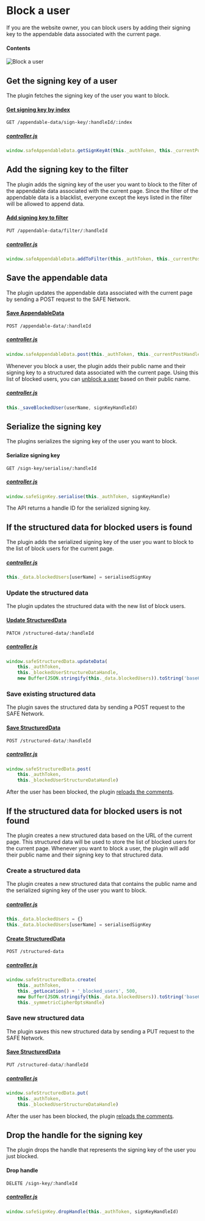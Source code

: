 # Block a user

If you are the website owner, you can block users by adding their signing key to the appendable data associated with the current page.

#### Contents

<!-- toc -->

![Block a user](img/block-a-user.png)

## Get the signing key of a user

The plugin fetches the signing key of the user you want to block.

#### [Get signing key by index](https://github.com/maidsafe/rfcs/blob/master/text/0042-launcher-api-v0.6/api/appendable_data.md#get-signing-key-of-a-data-by-index)

```
GET /appendable-data/sign-key/:handleId/:index
```

##### [controller.js](https://github.com/maidsafe/safe_examples/blob/19cb638c3f02a4b9b9492e44f1527f6010c8e9ba/permanent_comments_plugin/comments/src/controller.js#L258)

```js
window.safeAppendableData.getSignKeyAt(this._authToken, this._currentPostHandleId, index)
```

## Add the signing key to the filter

The plugin adds the signing key of the user you want to block to the filter of the appendable data associated with the current page. Since the filter of the appendable data is a blacklist, everyone except the keys listed in the filter will be allowed to append data.

#### [Add signing key to filter](https://github.com/maidsafe/rfcs/blob/master/text/0042-launcher-api-v0.6/api/appendable_data.md#add-sign-keys-to-filter)

```
PUT /appendable-data/filter/:handleId
```

##### [controller.js](https://github.com/maidsafe/safe_examples/blob/19cb638c3f02a4b9b9492e44f1527f6010c8e9ba/permanent_comments_plugin/comments/src/controller.js#L260)

```js
window.safeAppendableData.addToFilter(this._authToken, this._currentPostHandleId, [signKeyHandleId])
```

## Save the appendable data

The plugin updates the appendable data associated with the current page by sending a POST request to the SAFE Network.

#### [Save AppendableData](https://github.com/maidsafe/rfcs/blob/master/text/0042-launcher-api-v0.6/api/appendable_data.md#save-appendabledata)

```
POST /appendable-data/:handleId
```

##### [controller.js](https://github.com/maidsafe/safe_examples/blob/19cb638c3f02a4b9b9492e44f1527f6010c8e9ba/permanent_comments_plugin/comments/src/controller.js#L261)

```js
window.safeAppendableData.post(this._authToken, this._currentPostHandleId)
```

Whenever you block a user, the plugin adds their public name and their signing key to a structured data associated with the current page. Using this list of blocked users, you can [unblock a user](unblock-a-user.md) based on their public name.

##### [controller.js](https://github.com/maidsafe/safe_examples/blob/19cb638c3f02a4b9b9492e44f1527f6010c8e9ba/permanent_comments_plugin/comments/src/controller.js#L262)

```js
this._saveBlockedUser(userName, signKeyHandleId)
```

## Serialize the signing key

The plugins serializes the signing key of the user you want to block.

#### Serialize signing key

```
GET /sign-key/serialise/:handleId
```

##### [controller.js](https://github.com/maidsafe/safe_examples/blob/19cb638c3f02a4b9b9492e44f1527f6010c8e9ba/permanent_comments_plugin/comments/src/controller.js#L369)

```js
window.safeSignKey.serialise(this._authToken, signKeyHandle)
```

The API returns a handle ID for the serialized signing key.

## If the structured data for blocked users is found

The plugin adds the serialized signing key of the user you want to block to the list of block users for the current page.

##### [controller.js](https://github.com/maidsafe/safe_examples/blob/19cb638c3f02a4b9b9492e44f1527f6010c8e9ba/permanent_comments_plugin/comments/src/controller.js#L426)

```js
this._data.blockedUsers[userName] = serialisedSignKey
```

### Update the structured data

The plugin updates the structured data with the new list of block users.

#### [Update StructuredData](https://github.com/maidsafe/rfcs/blob/master/text/0042-launcher-api-v0.6/api/structured_data.md#update-data)

```
PATCH /structured-data/:handleId
```

##### [controller.js](https://github.com/maidsafe/safe_examples/blob/19cb638c3f02a4b9b9492e44f1527f6010c8e9ba/permanent_comments_plugin/comments/src/controller.js#L427-L430)

```js
window.safeStructuredData.updateData(
    this._authToken,
    this._blockedUserStructureDataHandle,
    new Buffer(JSON.stringify(this._data.blockedUsers)).toString('base64'), this._symmetricCipherOptsHandle)
```

### Save existing structured data

The plugin saves the structured data by sending a POST request to the SAFE Network.

#### [Save StructuredData](https://github.com/maidsafe/rfcs/blob/master/text/0042-launcher-api-v0.6/api/structured_data.md#save-structured-data)

```
POST /structured-data/:handleId
```

##### [controller.js](https://github.com/maidsafe/safe_examples/blob/19cb638c3f02a4b9b9492e44f1527f6010c8e9ba/permanent_comments_plugin/comments/src/controller.js#L431-L433)

```js
window.safeStructuredData.post(
    this._authToken,
    this._blockedUserStructureDataHandle)
```

After the user has been blocked, the plugin [reloads the comments](fetch-comments.md).

## If the structured data for blocked users is not found

The plugin creates a new structured data based on the URL of the current page. This structured data will be used to store the list of blocked users for the current page. Whenever you want to block a user, the plugin will add their public name and their signing key to that structured data.

### Create a structured data

The plugin creates a new structured data that contains the public name and the serialized signing key of the user you want to block.

##### [controller.js](https://github.com/maidsafe/safe_examples/blob/19cb638c3f02a4b9b9492e44f1527f6010c8e9ba/permanent_comments_plugin/comments/src/controller.js#L440-L441)

```js
this._data.blockedUsers = {}
this._data.blockedUsers[userName] = serialisedSignKey
```

#### [Create StructuredData](https://github.com/maidsafe/rfcs/blob/master/text/0042-launcher-api-v0.6/api/structured_data.md#create)

```
POST /structured-data
```

##### [controller.js](https://github.com/maidsafe/safe_examples/blob/19cb638c3f02a4b9b9492e44f1527f6010c8e9ba/permanent_comments_plugin/comments/src/controller.js#L442-L446)

```js
window.safeStructuredData.create(
    this._authToken,
    this._getLocation() + '_blocked_users', 500,
    new Buffer(JSON.stringify(this._data.blockedUsers)).toString('base64'),
    this._symmetricCipherOptsHandle)
```

### Save new structured data

The plugin saves this new structured data by sending a PUT request to the SAFE Network.

#### [Save StructuredData](https://github.com/maidsafe/rfcs/blob/master/text/0042-launcher-api-v0.6/api/structured_data.md#save-structured-data)

```
PUT /structured-data/:handleId
```

##### [controller.js](https://github.com/maidsafe/safe_examples/blob/19cb638c3f02a4b9b9492e44f1527f6010c8e9ba/permanent_comments_plugin/comments/src/controller.js#L448-L450)

```js
window.safeStructuredData.put(
    this._authToken,
    this._blockedUserStructureDataHandle)
```

After the user has been blocked, the plugin [reloads the comments](fetch-comments.md).

## Drop the handle for the signing key

The plugin drops the handle that represents the signing key of the user you just blocked.

#### Drop handle

```
DELETE /sign-key/:handleId
```

##### [controller.js](https://github.com/maidsafe/safe_examples/blob/19cb638c3f02a4b9b9492e44f1527f6010c8e9ba/permanent_comments_plugin/comments/src/controller.js#L264)

```js
window.safeSignKey.dropHandle(this._authToken, signKeyHandleId)
```
